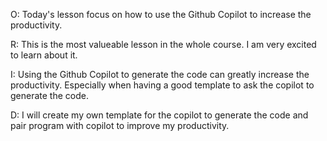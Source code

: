 O:
Today's lesson focus on how to use the Github Copilot to increase the productivity.

R:
This is the most valueable lesson in the whole course. I am very excited to learn about it.

I:
Using the Github Copilot to generate the code can greatly increase the productivity. 
Especially when having a good template to ask the copilot to generate the code.

D:
I will create my own template for the copilot to generate the code and pair program with copilot to improve my productivity.